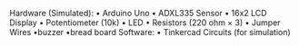 Hardware (Simulated): 
• Arduino Uno 
• ADXL335 Sensor
 • 16x2 LCD Display
 • Potentiometer (10k)
 • LED 
• Resistors (220 ohm × 3) 
• Jumper Wires
•buzzer
•bread board
 Software: • Tinkercad Circuits (for simulation)
